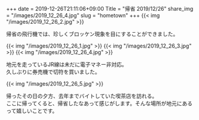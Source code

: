 +++
date  = 2019-12-26T21:11:06+09:00
Title = "帰省 2019/12/26"
share_img = "/images/2019_12_26_4.jpg"
slug = "hometown"
+++
{{< img "/images/2019_12_26_2.jpg" >}}
<p class="caption">帰省の飛行機では、珍しくブロッケン現象を目にすることができました。</p>

{{< img "/images/2019_12_26_1.jpg" >}}
{{< img "/images/2019_12_26_3.jpg" >}}
{{< img "/images/2019_12_26_4.jpg" >}}
<p class="caption">地元を走っているJR線は未だに電子マネー非対応。<br>久しぶりに券売機で切符を買いました。</p>
{{< img "/images/2019_12_26_5.jpg" >}}
<p class="caption">帰ったその日の夕方、去年までバイトしていた喫茶店を訪れる。<br>ここに帰ってくると、帰省したなあって感じがします。そんな場所が地元にあるって嬉しいことです。</p>
